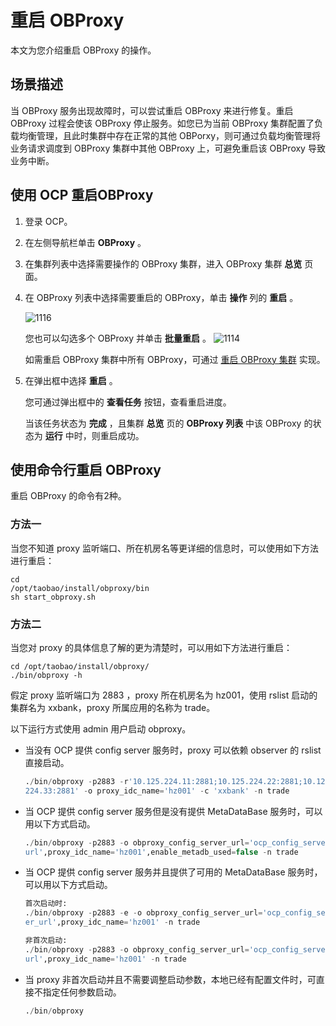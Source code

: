 # 重启 OBProxy

本文为您介绍重启 OBProxy 的操作。

## 场景描述

当 OBProxy 服务出现故障时，可以尝试重启 OBProxy 来进行修复。重启 OBProxy 过程会使该 OBProxy 停止服务。如您已为当前 OBProxy 集群配置了负载均衡管理，且此时集群中存在正常的其他 OBPorxy，则可通过负载均衡管理将业务请求调度到 OBProxy 集群中其他 OBProxy 上，可避免重启该 OBProxy 导致业务中断。

## 使用 OCP 重启OBProxy

1. 登录 OCP。

2. 在左侧导航栏单击 **OBProxy** 。

3. 在集群列表中选择需要操作的 OBProxy 集群，进入 OBProxy 集群 **总览** 页面。

4. 在 OBProxy 列表中选择需要重启的 OBProxy，单击 **操作** 列的 **重启** 。

   ![1116](http://icms-x-dita.oss-cn-zhangjiakou.aliyuncs.com/xdita-output/zh-CN/task14977521/images/p358279.png?Expires=7258146975&OSSAccessKeyId=LTAIJfoPL6wmrirR&Signature=5cQfPC1vhc9Jy0eGGNyCzPXjlt4%3D)

   您也可以勾选多个 OBProxy 并单击 **批量重启** 。
   ![1114](http://icms-x-dita.oss-cn-zhangjiakou.aliyuncs.com/xdita-output/zh-CN/task14977521/images/p358277.png?Expires=7258146975&OSSAccessKeyId=LTAIJfoPL6wmrirR&Signature=mU77P1AAGenOustFZdHx8JgXqH4%3D)

   如需重启 OBProxy 集群中所有 OBProxy，可通过 [重启 OBProxy 集群](../../../500.database-connection-and-routing/200.obproxy-management/200.manage-the-obproxy-cluster/500.restart-all-OBProxy-under-the-OBProxy-cluster.md) 实现。

5. 在弹出框中选择 **重启** 。

   您可通过弹出框中的 **查看任务** 按钮，查看重启进度。

   当该任务状态为 **完成** ，且集群 **总览** 页的 **OBProxy 列表** 中该 OBProxy 的状态为 **运行** 中时，则重启成功。

## 使用命令行重启 OBProxy

重启 OBProxy 的命令有2种。

### 方法一

当您不知道 proxy 监听端口、所在机房名等更详细的信息时，可以使用如下方法进行重启：

```shell
cd 
/opt/taobao/install/obproxy/bin
sh start_obproxy.sh
```

### 方法二

当您对 proxy 的具体信息了解的更为清楚时，可以用如下方法进行重启：

```shell
cd /opt/taobao/install/obproxy/
./bin/obproxy -h
```

假定 proxy 监听端口为 2883 ，proxy 所在机房名为 hz001，使⽤ rslist 启动的集群名为 xxbank，proxy 所属应用的名称为 trade。

以下运行方式使用 admin 用户启动 obproxy。

* 当没有 OCP 提供 config server 服务时，proxy 可以依赖 observer 的 rslist 直接启动。

  ```sql
  ./bin/obproxy -p2883 -r'10.125.224.11:2881;10.125.224.22:2881;10.125.
  224.33:2881' -o proxy_idc_name='hz001' -c 'xxbank' -n trade
  ```

* 当 OCP 提供 config server 服务但是没有提供 MetaDataBase 服务时，可以用以下方式启动。

  ```sql
  ./bin/obproxy -p2883 -o obproxy_config_server_url='ocp_config_server_
  url',proxy_idc_name='hz001',enable_metadb_used=false -n trade
  ```

* 当 OCP 提供 config server 服务并且提供了可⽤的 MetaDataBase 服务时，可以用以下方式启动。

  ```sql
  ⾸次启动时:
  ./bin/obproxy -p2883 -e -o obproxy_config_server_url='ocp_config_serv
  er_url',proxy_idc_name='hz001' -n trade
  
  ⾮⾸次启动:
  ./bin/obproxy -p2883 -o obproxy_config_server_url='ocp_config_server_
  url',proxy_idc_name='hz001' -n trade
  ```

* 当 proxy 非首次启动并且不需要调整启动参数，本地已经有配置文件时，可直接不指定任何参数启动。

  ```sql
  ./bin/obproxy
  ```
